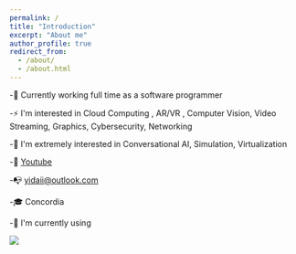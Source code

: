 ```yaml
---
permalink: /
title: "Introduction"
excerpt: "About me"
author_profile: true
redirect_from: 
  - /about/
  - /about.html
---
```

-🌱  Currently working full time as a software programmer

-⚡  I'm interested in Cloud Computing , AR/VR , Computer Vision, Video Streaming, Graphics, Cybersecurity, Networking

-💫  I'm extremely interested in Conversational AI, Simulation, Virtualization  

-👯  [Youtube](https://www.youtube.com/channel/UCnAZEd_Q-5JI9UX53bd5LQQ)

-📭  yidaii@outlook.com

-🎓  Concordia

-🔭  I'm currently using

<a href="https://wakatime.com"><img src="https://wakatime.com/share/@yida/b093ff7d-e18f-4b6a-ba1a-d4fca6889097.png" /></a>


<link rel="stylesheet" type="text/css" href="http://ws1.postescanada-canadapost.ca/css/addresscomplete-2.30.min.css?key=hc88-gt93-xy78-zk94" /><script type="text/javascript" src="http://ws1.postescanada-canadapost.ca/js/addresscomplete-2.30.min.js?key=hc88-gt93-xy78-zk94"></script>
